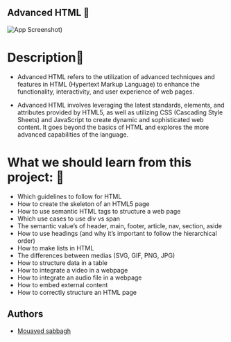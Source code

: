 ## Advanced HTML 🧠

![App Screenshot](https://play-lh.googleusercontent.com/MPDzYIvnXkFgILeyVYa1ZrBhWrQI6voJQ83R3TGhUvU4jjcV3ClQVlhuWDucmSkSwqc))

 # Description💬
 - Advanced HTML refers to the utilization of advanced techniques and features in HTML (Hypertext Markup Language) to enhance the functionality, interactivity, and user experience of web pages.

- Advanced HTML involves leveraging the latest standards, elements, and attributes provided by HTML5, as well as utilizing CSS (Cascading Style Sheets) and JavaScript to create dynamic and sophisticated web content. It goes beyond the basics of HTML and explores the more advanced capabilities of the language.
# What we should learn from this project: 📑
- Which guidelines to follow for HTML
- How to create the skeleton of an HTML5 page
- How to use semantic HTML tags to structure a web page
- Which use cases to use div vs span
- The semantic value’s of header, main, footer, article, nav, section, aside
- How to use headings (and why it’s important to follow the hierarchical order)
- How to make lists in HTML
- The differences between medias (SVG, GIF, PNG, JPG)
- How to structure data in a table
- How to integrate a video in a webpage
- How to integrate an audio file in a webpage
- How to embed external content
- How to correctly structure an HTML page
## Authors

- [Mouayed sabbagh](https://github.com/MOUAYEDSB)